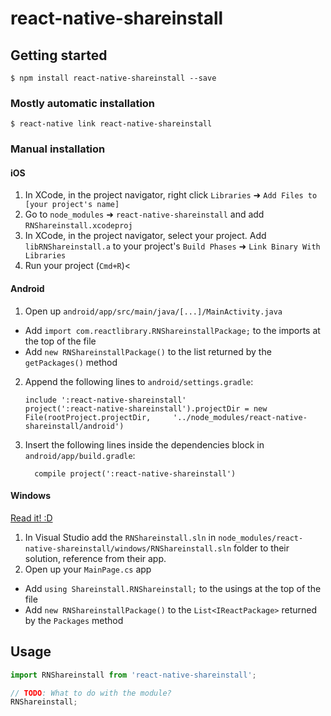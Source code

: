 
# react-native-shareinstall

## Getting started

`$ npm install react-native-shareinstall --save`

### Mostly automatic installation

`$ react-native link react-native-shareinstall`

### Manual installation


#### iOS

1. In XCode, in the project navigator, right click `Libraries` ➜ `Add Files to [your project's name]`
2. Go to `node_modules` ➜ `react-native-shareinstall` and add `RNShareinstall.xcodeproj`
3. In XCode, in the project navigator, select your project. Add `libRNShareinstall.a` to your project's `Build Phases` ➜ `Link Binary With Libraries`
4. Run your project (`Cmd+R`)<

#### Android

1. Open up `android/app/src/main/java/[...]/MainActivity.java`
  - Add `import com.reactlibrary.RNShareinstallPackage;` to the imports at the top of the file
  - Add `new RNShareinstallPackage()` to the list returned by the `getPackages()` method
2. Append the following lines to `android/settings.gradle`:
  	```
  	include ':react-native-shareinstall'
  	project(':react-native-shareinstall').projectDir = new File(rootProject.projectDir, 	'../node_modules/react-native-shareinstall/android')
  	```
3. Insert the following lines inside the dependencies block in `android/app/build.gradle`:
  	```
      compile project(':react-native-shareinstall')
  	```

#### Windows
[Read it! :D](https://github.com/ReactWindows/react-native)

1. In Visual Studio add the `RNShareinstall.sln` in `node_modules/react-native-shareinstall/windows/RNShareinstall.sln` folder to their solution, reference from their app.
2. Open up your `MainPage.cs` app
  - Add `using Shareinstall.RNShareinstall;` to the usings at the top of the file
  - Add `new RNShareinstallPackage()` to the `List<IReactPackage>` returned by the `Packages` method


## Usage
```javascript
import RNShareinstall from 'react-native-shareinstall';

// TODO: What to do with the module?
RNShareinstall;
```
  